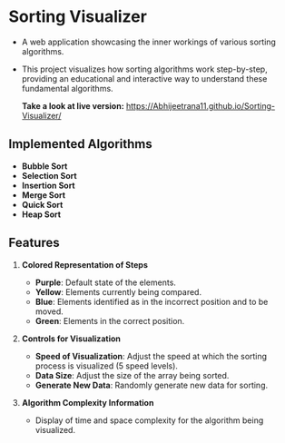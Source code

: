 # Sorting Visualizer

- A web application showcasing the inner workings of various sorting algorithms. 
- This project visualizes how sorting algorithms work step-by-step, providing an educational and interactive way to understand these fundamental algorithms.

  **Take a look at live version:** https://Abhijeetrana11.github.io/Sorting-Visualizer/

## Implemented Algorithms
- **Bubble Sort**
- **Selection Sort**
- **Insertion Sort**
- **Merge Sort**
- **Quick Sort**
- **Heap Sort**

## Features
1. **Colored Representation of Steps**
   - **Purple**: Default state of the elements.
   - **Yellow**: Elements currently being compared.
   - **Blue**: Elements identified as in the incorrect position and to be moved.
   - **Green**: Elements in the correct position.

2. **Controls for Visualization**
   - **Speed of Visualization**: Adjust the speed at which the sorting process is visualized (5 speed levels).
   - **Data Size**: Adjust the size of the array being sorted.
   - **Generate New Data**: Randomly generate new data for sorting.

3. **Algorithm Complexity Information**
   - Display of time and space complexity for the algorithm being visualized.
